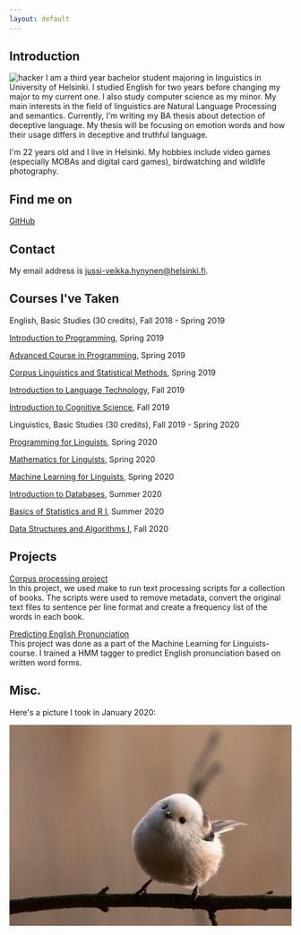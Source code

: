 ```yaml
---
layout: default
---
```


## Introduction

<img src="https://www.gleech.org/img/attack.jpg" alt="hacker" width="400" title="Picture of me working on this project"/>  
I am a third year bachelor student majoring in linguistics in University of Helsinki. I studied English for two years before changing my major to my current one. I also study computer science as my minor. My main interests in the field of linguistics are Natural Language Processing and semantics. Currently, I'm writing my BA thesis about detection of deceptive language. My thesis will be focusing on emotion words and how their usage differs in deceptive and truthful language.

I'm 22 years old and I live in Helsinki. My hobbies include video games (especially MOBAs and digital card games), birdwatching and wildlife photography.

## Find me on

[GitHub](https://github.com/jvhy)

## Contact

My email address is jussi-veikka.hynynen@helsinki.fi.

## Courses I've Taken

English, Basic Studies (30 credits), Fall 2018 - Spring 2019

[Introduction to Programming](https://studies.helsinki.fi/courses/cur/hy-CUR-136381515), Spring 2019

[Advanced Course in Programming](https://studies.helsinki.fi/courses/cur/hy-CUR-136380001), Spring 2019

[Corpus Linguistics and Statistical Methods](https://studies.helsinki.fi/courses/cur/hy-CUR-137293189), Spring 2019

[Introduction to Language Technology](https://courses.helsinki.fi/en/kik-405/124787882), Fall 2019

[Introduction to Cognitive Science](https://courses.helsinki.fi/en/aykik-kk101/120229183), Fall 2019

Linguistics, Basic Studies (30 credits), Fall 2019 - Spring 2020

[Programming for Linguists](https://courses.helsinki.fi/en/kik-lg208), Spring 2020

[Mathematics for Linguists](https://courses.helsinki.fi/en/kik-lg209/125773335), Spring 2020

[Machine Learning for Linguists](https://courses.helsinki.fi/en/kik-lg210), Spring 2020

[Introduction to Databases](https://courses.helsinki.fi/en/tkt10004/125583599), Summer 2020

[Basics of Statistics and R I](https://courses.helsinki.fi/en/mat12001), Summer 2020

[Data Structures and Algorithms I](https://courses.helsinki.fi/en/bscs1003), Fall 2020

## Projects

[Corpus processing project](https://github.com/jvhy/cmdline-course)  
In this project, we used make to run text processing scripts for a collection of books. The scripts were used to remove metadata, convert the original text files to sentence per line format and create a frequency list of the words in each book.

[Predicting English Pronunciation](https://github.com/jvhy/pronunciation_prediction)  
This project was done as a part of the Machine Learning for Linguists-course. I trained a HMM tagger to predict English pronunciation based on written word forms.


## Misc.

Here's a picture I took in January 2020:  

<img src="./assets/images/birb.jpg" alt="birb" title="Flying floof" width="600"/>